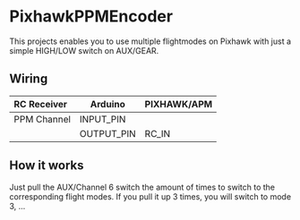 # PixhawkPPMEncoder

This projects enables you to use multiple flightmodes on Pixhawk with just a simple HIGH/LOW switch on AUX/GEAR.

## Wiring
| RC Receiver | Arduino    | PIXHAWK/APM |
| :---------- | ---------- | ----------- |
| PPM Channel | INPUT_PIN  |             |
|             | OUTPUT_PIN | RC_IN       |
## How it works

Just pull the AUX/Channel 6 switch the amount of times to switch to the corresponding flight modes. If you pull it up 3 times, you will switch to mode 3, ...
